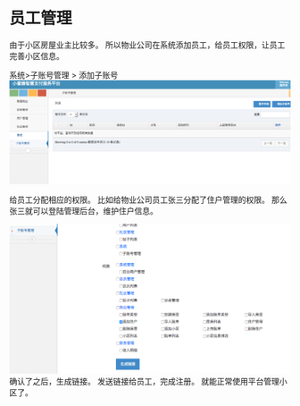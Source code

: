 # 员工管理

由于小区房屋业主比较多。 所以物业公司在系统添加员工，给员工权限，让员工完善小区信息。

系统&gt;子账号管理 &gt; 添加子账号 ![](/assets/import35.png)

给员工分配相应的权限。 比如给物业公司员工张三分配了住户管理的权限。 那么张三就可以登陆管理后台，维护住户信息。

![](/assets/import46.png)确认了之后，生成链接。 发送链接给员工，完成注册。 就能正常使用平台管理小区了。

